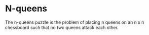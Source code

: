 # N-queens

The n-queens puzzle is the problem of placing n queens on an n x n chessboard such that no two queens attack each other.
